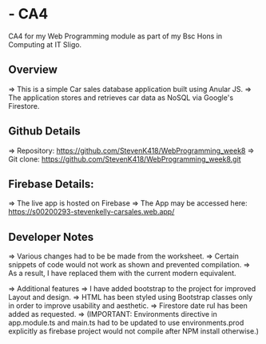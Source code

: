 # - CA4
CA4 for my Web Programming module as part of my Bsc Hons in Computing at IT Sligo. 

## Overview
=>  This is a simple Car sales database application built using Anular JS. 
=>  The application stores and retrieves car data as NoSQL via Google's Firestore. 

## Github Details
=> Repository: https://github.com/StevenK418/WebProgramming_week8
=> Git clone:   https://github.com/StevenK418/WebProgramming_week8.git

## Firebase Details: 
=> The live app is hosted on Firebase
    => The App may be accessed here: https://s00200293-stevenkelly-carsales.web.app/ 

## Developer Notes
=> Various changes had to be be made from the worksheet. 
    => Certain snippets of code would not work as shown and prevented compilation. 
    => As a result, I have replaced them with the current modern equivalent. 

=> Additional features
    => I have added bootstrap to the project for improved Layout and design. 
    => HTML has been styled using Bootstrap classes only in order to improve usability and aesthetic. 
    => Firestore date rul has been added as requested. 
    => (IMPORTANT: Environments directive in app.module.ts and main.ts had to be updated to use environments.prod explicitly as firebase project would not compile after NPM install otherwise.)

